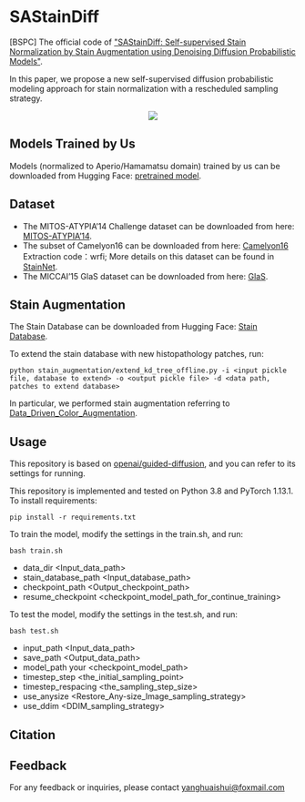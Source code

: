 # SAStainDiff
[BSPC] The official code of ["SAStainDiff: Self-supervised Stain Normalization by Stain Augmentation using Denoising Diffusion Probabilistic Models"](https://github.com/yhuaishui/SAStainDiff/).

In this paper, we propose a new self-supervised diffusion probabilistic modeling approach for stain normalization with a rescheduled sampling strategy.
<p align="center">
<img src=assets/fig1.png />
</p>

## Models Trained by Us
Models (normalized to Aperio/Hamamatsu domain) trained by us can be downloaded from Hugging Face: [pretrained model](https://huggingface.co/yhuaishui/SAStainDiff/tree/main).

## Dataset
- The MITOS-ATYPIA’14 Challenge dataset can be downloaded from here: [MITOS-ATYPIA’14](https://mitos-atypia-14.grand-challenge.org/).
- The subset of Camelyon16 can be downloaded from here: [Camelyon16](https://pan.baidu.com/s/1_k7l3wL0vrP26Yc6kkcWEQ#list/path=%2F) Extraction code：wrfi; More details on this dataset can be found in [StainNet](https://github.com/khtao/StainNet).
- The MICCAI’15 GlaS dataset can be downloaded from here: [GlaS](https://academictorrents.com/details/208814dd113c2b0a242e74e832ccac28fcff74e5).

## Stain Augmentation
The Stain Database can be downloaded from Hugging Face: [Stain Database](https://huggingface.co/yhuaishui/SAStainDiff/resolve/main/stain_database.pickle?download=true).

To extend the stain database with new histopathology patches, run:
```database
python stain_augmentation/extend_kd_tree_offline.py -i <input pickle file, database to extend> -o <output pickle file> -d <data path, patches to extend database>
```
In particular, we performed stain augmentation referring to [Data_Driven_Color_Augmentation](https://github.com/ilmaro8/Data_Driven_Color_Augmentation).

## Usage

This repository is based on [openai/guided-diffusion](https://github.com/openai/guided-diffusion), and you can refer to its settings for running.

This repository is implemented and tested on Python 3.8 and PyTorch 1.13.1.
To install requirements:

```setup
pip install -r requirements.txt
```

To train the model, modify the settings in the train.sh, and run:

```train
bash train.sh
```
- data_dir <Input_data_path>
- stain_database_path <Input_database_path>
- checkpoint_path <Output_checkpoint_path>
- resume_checkpoint <checkpoint_model_path_for_continue_training>

To test the model, modify the settings in the test.sh, and run:

```test
bash test.sh
```
- input_path <Input_data_path>
- save_path <Output_data_path>
- model_path your <checkpoint_model_path>
- timestep_step <the_initial_sampling_point>
- timestep_respacing <the_sampling_step_size>
- use_anysize <Restore_Any-size_Image_sampling_strategy>
- use_ddim <DDIM_sampling_strategy>
  
## Citation

## Feedback

For any feedback or inquiries, please contact yanghuaishui@foxmail.com
